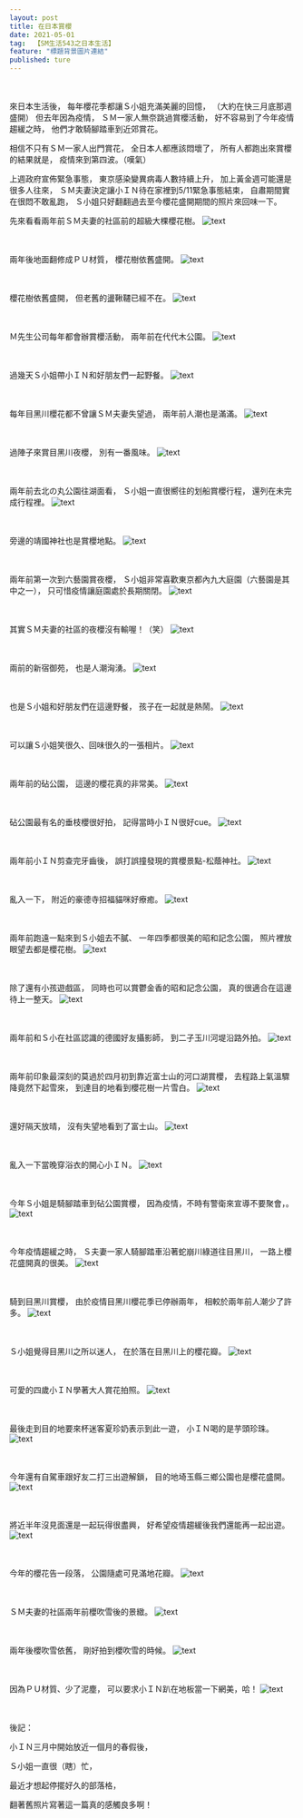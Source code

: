 ```yaml
---
layout: post
title: 在日本賞櫻
date: 2021-05-01
tag:  【SM生活543之日本生活】
feature: "標題背景圖片連結"
published: ture
---
```


<br><br>
來日本生活後，
每年櫻花季都讓Ｓ小姐充滿美麗的回憶，
（大約在快三月底那週盛開）
但去年因為疫情，
ＳＭ一家人無奈跳過賞櫻活動，
好不容易到了今年疫情趨緩之時，
他們才敢騎腳踏車到近郊賞花。

相信不只有ＳＭ一家人出門賞花，
全日本人都應該悶壞了，
所有人都跑出來賞櫻的結果就是，
疫情來到第四波。（嘆氣）

上週政府宣佈緊急事態，
東京感染變異病毒人數持續上升，
加上黃金週可能還是很多人往來，
ＳＭ夫妻決定讓小ＩＮ待在家裡到5/11緊急事態結束，
自肅期間實在很悶不敢亂跑，
Ｓ小姐只好翻翻過去至今櫻花盛開期間的照片來回味一下。

先來看看兩年前ＳＭ夫妻的社區前的超級大棵櫻花樹。
![text](https://lh3.googleusercontent.com/OF2_Vw_5m7j_oujMVczmmZshocZsAjBT3qBi_TQSo39qCke1tD9MX-p5BLz6vq5ZhK7gS3JmS356ViTi0gdLfz-P9PiqBm6JjMRksGSU6nedfF6T6uKx5OKP2T2Ny2MDA2ugvvkS2ng=w2400)


<br><br>
兩年後地面翻修成ＰＵ材質，
櫻花樹依舊盛開。
![text](https://lh3.googleusercontent.com/npokOM_cg2tpmZaaeEhGBzzlWGqvW3KozT7rn2Aspt3Bq-T28g-HcX3ovqIuab2Pkk5rv5XzDlxZL1SyBTSH1Z-eXCHGyVtk7ypVU9S_DwjR3A2m3f0MlIdxQvKXPnoFAmjIL64e_oY=w2400)


<br><br>
櫻花樹依舊盛開，
但老舊的盪鞦韆已經不在。
![text](https://lh3.googleusercontent.com/m1RqBAP0qDB03DwZc20xsvmeQr03dQ33rq6fLrL12q0Qze1v0JZ1ahesfiH6r1b1kLoW5VZWVwAP0uDT1Tk0fCoqzXihFhzQl_7wxkjUuIZQ3QEzdx3uh1O29dXq2aNnwH5HZNoD2Aw=w2400)


<br><br>
Ｍ先生公司每年都會辦賞櫻活動，
兩年前在代代木公園。
![text](https://lh3.googleusercontent.com/s7wPMq_P-wPt96j-7x0N5T3a-FXzLr2sIZTrFnY2jzb4q4wSDITCohM-sc2ywgptFR6Wmy-5eVeBlvHlRPPwBb2yf9Bl6X40LooXJ-2BB3KJ_dErqPUUKAFed67QAuxe7Nx6RJcN3P8=w2400)


<br><br>
過幾天Ｓ小姐帶小ＩＮ和好朋友們一起野餐。
![text](https://lh3.googleusercontent.com/opucXWrnMQgkNOvaZhHQPb2n4DxJx2GbqN0u2bMJD5D_M5dk8YQOSVTn-uIxMd0U6gKri8SqMdOFo42Tyji7mulYY6NYTHXhVsGCx4jQqUy8fvZszG3zbYoaKj4KTjrcsBTWCyfNNjE=w2400)


<br><br>
每年目黑川櫻花都不曾讓ＳＭ夫妻失望過，
兩年前人潮也是滿滿。
![text](https://lh3.googleusercontent.com/H6eVj2TyDdxXrjDr9XOHGyXJ9MiD3-hME4Tfw_ZSNfgesq6Uynuwm4yFKsoUqaEZNl6tVhZiOSInOWJ4ZeW9JSk-Nvo19GUYx72br8VC7Lxf3ZVY2XG8g-NPAeNanO6mA8ofVTUXxkY=w2400)


<br><br>
過陣子來賞目黑川夜櫻，
別有一番風味。
![text](https://lh3.googleusercontent.com/L9BvzwGhVgudDxOjkyA2yofkfoZZA_DISPIDM8syeOYzwDSXbHEebYcr7Cr0ExuY6uM9e-nSu2TIStBl7B4hFQrZbKo6f4KaLZ3o2BkZAzgfWJaRfXKN9WowG3IcAhikDeSx9jYJeLk=w2400)


<br><br>
兩年前去北の丸公園往湖面看，
Ｓ小姐一直很嚮往的划船賞櫻行程，
還列在未完成行程裡。
![text](https://lh3.googleusercontent.com/yU51UYCmVk82ZYgxi-9B0RO1wgP0et7E228M98rBwl42SINx1OprQuN6twMJymCW7MsfpFfTh_nNVSdGAdx4NkFfZksMJPp4kcYbyq_gbc9TCiIrJK6TnkN1MZ0OckvXzqtmO8kaUew=w2400)


<br><br>
旁邊的靖國神社也是賞櫻地點。
![text](https://lh3.googleusercontent.com/J2NNsowBTgErCmJvUpLYA7kMue8Q4dnA3oL1XGiDV08aF6_a0stRoD-6S5mqE2oTce2b2SQmVLrZ_BtgVvsws99vocEikmDf6vkxelq-uhiDn9Z9xXugUafsyJM_-uDQgaa4pte6dAc=w2400)


<br><br>
兩年前第一次到六藝園賞夜櫻，
Ｓ小姐非常喜歡東京都內九大庭園（六藝園是其中之一），
只可惜疫情讓庭園處於長期關閉。
![text](https://lh3.googleusercontent.com/n-Huh_fxW-3eiRpFjO3gVYYiU7PobrN8gQpZaHyY_ILjG3INqoBh-y71PsHcYB6lBuDE7m6PullABZdX0e5yL3AZmTfCUKjEh2noFf3w1ADgOiYlYbObbMTmLVGJKw9QM2YjCUv1LN8=w2400)


<br><br>
其實ＳＭ夫妻的社區的夜櫻沒有輸喔！（笑）
![text](https://lh3.googleusercontent.com/pPwapFAAzq_ffLzpKhOAJiL1JjZiI2cg6v-Afaa4b4ackDeZfdQoXzYFirvdYvvgXXUahy7HE4OGxDb5y44hcV1-QpwHHKTBj5top7BE98V-yB0ViY0KfCMlCE14OIsOLr7kSiJL5bk=w2400)


<br><br>
兩前的新宿御苑，
也是人潮洶湧。
![text](https://lh3.googleusercontent.com/gb4s3iLM8_DjiCAlbZUbS7mxh302d3ygqZrIlB0Ri60rgbbHY-P9C8xfwhpU92CQni36I1rF0IoozSpg6Jlh4CQsfdGLFxeu3jgiBYccKXL3vuK9SgHNjR_oAOG53op2xIzZ8ZH6qOg=w2400)


<br><br>
也是Ｓ小姐和好朋友們在這邊野餐，
孩子在一起就是熱鬧。
![text](https://lh3.googleusercontent.com/rxnxuuppVtSHcqHxkcTpxSzDaGZAuRXLRlArUQGTCKoCa9HrBctK39dw7IrIZnlSye6LFi3sWTW_j4V9d0_dDndMYZcd7-WfxgFZUxx2lYFk0HP-qYREwNtnjZCGD281fKVA_Bdf58A=w2400)


<br><br>
可以讓Ｓ小姐笑很久、回味很久的一張相片。
![text](https://lh3.googleusercontent.com/2eYnppSmb6zse1xqzb43kGWyYVxncc1rjDXZLWAISI-dfs475VJHMbUbbEv_fuwwIvwaWAvs3NEtihrgOfGIKFWIw3KQtU_HPG19SKji71BmloiF9oklEAE15Jxn40H8bzp_93q5vp0=w2400)


<br><br>
兩年前的砧公園，
這邊的櫻花真的非常美。
![text](https://lh3.googleusercontent.com/W2q7xmFatiorxmL_-6IGfFD50gSmhyVRfaDhcv_xcdixVvN8ggvW_Rld3Qj0XlwG7cVWFrhjn2us1jgFS1wKPIpZYoXJT2Y4KKTOmHtVwtzocUxW3s7zXOdrRXKzA49BljklFFDa0s4=w2400)


<br><br>
砧公園最有名的垂枝櫻很好拍，
記得當時小ＩＮ很好cue。
![text](https://lh3.googleusercontent.com/9LF2rZNvZx46vEKsbmPX4A3ElgsW2dal6BDyB3RzYq9MMUxsgCr_wkPhzdJLrGsBjuVI_E42b5D0vDCAaAgY9xmxyx8YnRXq0aq7IqgjZocgoHw5kMGhnG45iGoUqyC4EuXQng4Fomk=w2400)


<br><br>
兩年前小ＩＮ剪查完牙齒後，
誤打誤撞發現的賞櫻景點-松蔭神社。
![text](https://lh3.googleusercontent.com/wa8MbwBm8-3vruJiNimR0Tj3NzjBnbDTi4GkAIPx2r_duZSKGCLpfvgxnUsXozCyLBxCMRwVI6zDVqdvzJEBuxu9qhxXVaN4_kB7vzgj6aWZr3LmUgb8GgZ9oSrCLgS4HmrqHgGFxT0=w2400)


<br><br>
亂入一下，
附近的豪德寺招福貓咪好療癒。
![text](https://lh3.googleusercontent.com/MTgaBWPI92stVSq-LqFMbGKXSaiRvzGrFSLVven0sHYPV9lSX1lhtSEM1oR8_GDcpZbPvTTVHrkTvQJ11O_F-qt9zN7BPPLeVlYdILabHmACPATG2PAfWQd9acZU8i-6OExbpQKqXjE=w2400)


<br><br>
兩年前跑遠一點來到Ｓ小姐去不膩、
一年四季都很美的昭和記念公園，
照片裡放眼望去都是櫻花樹。
![text](https://lh3.googleusercontent.com/2JfffpC31P_sRQMcdxdkZF1DtGLrCPTN0j6trh8WTXD3X73Q60l2wSnJXjfuWREa470bN7UlPIA1eji3rRv3Wrx7cpJ7BVRx7RSq7jn0hnxL-kTsun-fny82BrOVdLyzO-SeJ5c092g=w2400)


<br><br>
除了還有小孩遊戲區，
同時也可以賞鬱金香的昭和記念公園，
真的很適合在這邊待上一整天。
![text](https://lh3.googleusercontent.com/AZAn_S1hkpFWKOKZBs4YxL7u__swR5HOHZiVIV3kJ9t4jPw5The45wGr96DqdhettlqW_Vum4XwX11k1mdSRAM09Tf5KKbO-nKnmKULusbZk5i9nuI2ktWk2tGHRTgCNzqRZQOQwlFg=w2400)


<br><br>
兩年前和Ｓ小在社區認識的德國好友攝影師，
到二子玉川河堤沿路外拍。
![text](https://lh3.googleusercontent.com/v9EPDrofO0l4r1kYlwH3NvQ36kVr8tepaDQrYFjsfmKM4ceJtFsrjLvYE5ZfazbAq4s9tA9Pj3EjIkkiU70EX92MDPJkDktyhvwviJM-Y4Q3RrtW-TumKJBRWV_5OiiEmvD1qsEiVNE=w2400)


<br><br>
兩年前印象最深刻的莫過於四月初到靠近富士山的河口湖賞櫻，
去程路上氣溫驟降竟然下起雪來，
到達目的地看到櫻花樹一片雪白。
![text](https://lh3.googleusercontent.com/mKOwrexnT-1p9HSFuVMlPeZNIt19yHhH-YdyERrUibUz2eaAw7GzKVEaBYPZs6IZIpnlBdpL64cPa1LQR8lUY1f3Wm02Dz_KTsHJfx48G1JASyWTs-jpnqkd4VA5LJyWieX2v0pKoUc=w2400)


<br><br>
還好隔天放晴，
沒有失望地看到了富士山。
![text](https://lh3.googleusercontent.com/83mgrLahmQpiJCpOaiO0SZrFK01fcJ-16BsxIWMZgDR7NhU1fwtMFC0VMcBx0qZy8nUB9zJhSLawSI36QXKLTioabwrXVDQffnjn-DyLMON2c9TOX-1U5r-fFHs_HAFMcpSEb2nqkaE=w2400)


<br><br>
亂入一下當晚穿浴衣的開心小ＩＮ。
![text](https://lh3.googleusercontent.com/tqR2SFpVQx-mPrbRWKXvxu0ykX5xwNnHcIM0DEfLuYdHm14uaoP27FFXAu2iDoSvmCPUdbvVw37JngKOBnsnxf1NqT3LuFv-HBNW3JCn6W2rv-qXa_Ug5aOGpt_GfdygCojhNyLnY-o=w2400)


<br><br>
今年Ｓ小姐是騎腳踏車到砧公園賞櫻，
因為疫情，不時有警衛來宣導不要聚會，。
![text](https://lh3.googleusercontent.com/JYQsIxQ4zdvHrT1U-wwEQ54Hynar2YD1zu9dNNnQTPRF-AmOLv3pQjMlT_aXFyUS57qOBigq9KduyBmOniJnffhcCYvA0IBiGAzeh7-V9HKdTiHGb9gd4qGveWtW1Zyz8HW-5XdnsYU=w2400)

<br><br>
今年疫情趨緩之時，
Ｓ夫妻一家人騎腳踏車沿著蛇崩川綠道往目黑川，
一路上櫻花盛開真的很美。
![text](https://lh3.googleusercontent.com/6Oc3D0TVOymH4R9LQg3kJC5qJ2U1hhHsAhfNKuyaRIRt-W7o8x_jaA4BLrSK-KTk-7fBpx0eJvuIADWb3zA9q8C9DcZHMf_fk3fd9UOcd-Yl7WEQ9fMZEcBmCRWul9XHD4itaTGOqLo=w2400)


<br><br>
騎到目黑川賞櫻，
由於疫情目黑川櫻花季已停辦兩年，
相較於兩年前人潮少了許多。
![text](https://lh3.googleusercontent.com/rJBU5W6WOsk7XdifcN22QgolJMvq_HFP0mFt81Gsr3pDOgj5D0BkX9X6MeDuaDUzWH-X9WmcRztqFUG7Sd1XOikwlLPQFfvZ2aniB-8_M5ES455TW4n1isj91U2h_71tVJCklw78O1Q=w2400)


<br><br>
Ｓ小姐覺得目黑川之所以迷人，
在於落在目黑川上的櫻花瓣。
![text](https://lh3.googleusercontent.com/23rbdpPpUNGe4e3CMEdTjKel0YvnmOKyIQd5Gp6JDIjBxD60Ek2RTgbaHXmZS019ML-TyUGNCg-HHJHIl85CXcqHtWaSSV9AkrJDIKZ3LOzfgDTM1A_1glGL7Pif3ofAbHqOHTGdP48=w2400)


<br><br>
可愛的四歲小ＩＮ學著大人賞花拍照。
![text](https://lh3.googleusercontent.com/Ket8hepnbpdTkWKHxjksLgks71oOHe3KddaUBrARc5gtg-iRvgS2wPOW_tLkrlhx6t2dv_GpSsFxy7cMTssXdRywgrxMLG-g27aBPfOL-CUG6zkS03z5XfV4zD0OgEKU2uN3e3Hsg5k=w2400)


<br><br>
最後走到目的地要來杯迷客夏珍奶表示到此一遊，
小ＩＮ喝的是芋頭珍珠。
![text](https://lh3.googleusercontent.com/cXcvQ4LcFstuAUKtr2NGltORpuQ5rzIrS_LoNbiXNQb7hhO1MRVgeH_5taJrxLAQFuB35LNQkaTh20_Fl0LwEPt9J0ER4Pi5aWES9AEwM5X87ZJjGzzSbFuqAIKStLfn_wlUvflpcm4=w2400)


<br><br>
今年還有自駕車跟好友二打三出遊解鎖，
目的地埼玉縣三鄉公園也是櫻花盛開。
![text](https://lh3.googleusercontent.com/2_donJF5kyuI6i76vkUN82uQyGQFVcqDvDyFBT99VoFPIV6WyPDQcxhOSqPIi5ixa2xqaIPVELMvwP43h9gaFcAbCVTvSsn3vy7T51tBjwr422qFEep4pU8UvbAzwATakNqgT1Cbaow=w2400)


<br><br>
將近半年沒見面還是一起玩得很盡興，
好希望疫情趨緩後我們還能再一起出遊。
![text](https://lh3.googleusercontent.com/8BQW1ujorgxpHJB5WymepebXVKMD0JS0LwSu6XSXaYBszit1BlNdcPAKAEYHRoXYaWUK2f3yvVVp6u_iOWwdUXwm__XoyP8QoIuYsavlowBGivWaL7klE74V5QUpmM6tB2tL0Bx6LFU=w2400)


<br><br>
今年的櫻花告一段落，
公園隨處可見滿地花瓣。
![text](https://lh3.googleusercontent.com/t9PQEwi7lOisy0Mzx9zJ7uBhrhh6cDt1F1tq7bwpbq2X1RRg50agWT2-fyfP9JPLmf6F1dUqwIN2oXsXr3ESsN2xL3hDvWRHsSd-Q-nK-qJ154HO0e8au5X4lN3TlCfUEdGwxviiAwk=w2400)


<br><br>
ＳＭ夫妻的社區兩年前櫻吹雪後的景緻。
![text](https://lh3.googleusercontent.com/R5BwyUj4us704jj7vgr4v3Yb8q7hAABhTpeM852W5k7EJmKZuT69dSUGrtr99Kw5XAIEJGOK-iSqJgFeIyCHzjihPr21q2IAVTq7bIPMyPJNpS_4r6brv1kOQZDeqeO1uYFapCVYJi4=w2400)


<br><br>
兩年後櫻吹雪依舊，
剛好拍到櫻吹雪的時候。
![text](https://lh3.googleusercontent.com/jBUaMbHdiFw43fC2nlIs92q9rLIurgYtVhM0Ydb8UuFmMUPrUCkhL4UFSMSXpn2zgYR4LwIZO39LxgPRAi45tf87j7p4nePRsu5TepYbsK5p1_pwUqizc5jWLX64FESDellZxnfFb8w=w2400)


<br><br>
因為ＰＵ材質、少了泥塵，
可以要求小ＩＮ趴在地板當一下網美，哈！
![text](https://lh3.googleusercontent.com/Y3dDBdL21nyP9Ofl1dUg2HyG56e95Ok8vLGSO2TpdbBlFTr22D7pMSuz9gYL-gNUBZr4EItCXvT_uuA0WyLIklQIoA749-qVyIAv61zdd6y1LY_4n1sQXB2l9RhFyrcTfZn8I9vakvY=w2400)


<br><br>
後記：

小ＩＮ三月中開始放近一個月的春假後，

Ｓ小姐一直很（瞎）忙，

最近才想起停擺好久的部落格，

翻著舊照片寫著這一篇真的感觸良多啊！
